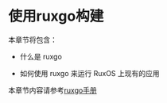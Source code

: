 
# 使用ruxgo构建

本章节将包含：

* 什么是 ruxgo

* 如何使用 ruxgo 来运行 RuxOS 上现有的应用

本章节内容请参考[ruxgo手册](https://ruxgo.syswonder.org)
